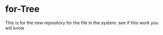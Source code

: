 # for-Tree
This is for the new repository for the file in the system.
see if this work you will know

